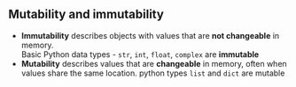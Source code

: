 ## Mutability and immutability
- **Immutability** describes objects with values that are **not changeable** in memory.  
    Basic Python data types - `str`, `int`, `float`, `complex` are **immutable**  
- **Mutability** describes values that are **changeable** in memory, often when values share the same location.
    python types `list` and `dict` are mutable  